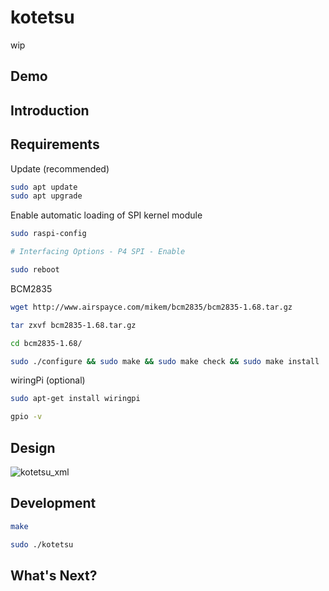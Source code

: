 # kotetsu

wip

## Demo

## Introduction

## Requirements

Update (recommended)
```bash
sudo apt update
sudo apt upgrade
```

Enable automatic loading of SPI kernel module
```bash
sudo raspi-config

# Interfacing Options - P4 SPI - Enable

sudo reboot
```

BCM2835
```bash
wget http://www.airspayce.com/mikem/bcm2835/bcm2835-1.68.tar.gz

tar zxvf bcm2835-1.68.tar.gz

cd bcm2835-1.68/

sudo ./configure && sudo make && sudo make check && sudo make install
```

wiringPi (optional)
```bash
sudo apt-get install wiringpi

gpio -v
```

## Design
![kotetsu_xml](https://user-images.githubusercontent.com/46537987/151235465-79709578-8311-4fe6-a960-31c8aee52772.png)

## Development

```bash
make

sudo ./kotetsu
```

## What's Next?
